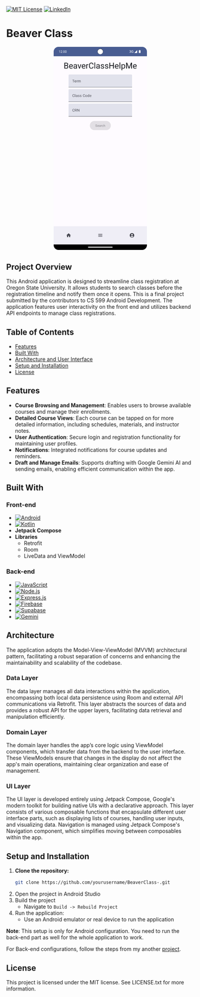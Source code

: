 [![MIT License][license-shield]][license-url]
[![LinkedIn][linkedin-shield]][linkedin-url]

# Beaver Class

<p align="center">
  <img src="./beaver.png" alt="Demo Image" width="250px" height="auto"/>
</p>


<!-- Project Overview -->

## Project Overview
This Android application is designed to streamline class registration at Oregon State University. It allows students to search classes before the registration timeline and notify them once it opens. This is a final project submitted by the contributors to CS 599 Android Development. The application features user interactivity on the front end and utilizes backend API endpoints to manage class registrations.

<!-- Table of Contents -->

## Table of Contents
* [Features](#features)
* [Built With](#built-with)
* [Architecture and User Interface](#architecture-and-user-interface)
* [Setup and Installation](#setup-and-installation)
* [License](#license)

<!-- Features -->

## Features
* **Course Browsing and Management**: Enables users to browse available courses and manage their enrollments.
* **Detailed Course Views**: Each course can be tapped on for more detailed information, including schedules, materials, and instructor notes.
* **User Authentication**: Secure login and registration functionality for maintaining user profiles.
* **Notifications**: Integrated notifications for course updates and reminders.
* **Draft and Manage Emails**: Supports drafting with Google Gemini AI and sending emails, enabling efficient communication within the app.

<!-- Built With -->

## Built With
### Front-end
- [![Android][Android]][Android-url]
- [![Kotlin][Kotlin]][Kotlin-url]
- **Jetpack Compose**
- **Libraries**
  - Retrofit 
  - Room 
  - LiveData and ViewModel 
  
### Back-end
- [![JavaScript][JavaScript]][JavaScript-url]
- [![Node.js][Node.js]][Node-url]
- [![Express.js][Express.js]][Express-url]
- [![Firebase][Firebase]][Firebase-url]
- [![Supabase][Supabase]][Supabase-url]
- [![Gemini][Gemini]][Gemini-url]


<!-- Architecture and User Interface -->

## Architecture
The application adopts the Model-View-ViewModel (MVVM) architectural pattern, facilitating a robust separation of concerns and enhancing the maintainability and scalability of the codebase.

### Data Layer
The data layer manages all data interactions within the application, encompassing both local data persistence using Room and external API communications via Retrofit. This layer abstracts the sources of data and provides a robust API for the upper layers, facilitating data retrieval and manipulation efficiently.

### Domain Layer
The domain layer handles the app’s core logic using ViewModel components, which transfer data from the backend to the user interface. These ViewModels ensure that changes in the display do not affect the app's main operations, maintaining clear organization and ease of management.

### UI Layer
The UI layer is developed entirely using Jetpack Compose, Google's modern toolkit for building native UIs with a declarative approach. This layer consists of various composable functions that encapsulate different user interface parts, such as displaying lists of courses, handling user inputs, and visualizing data. Navigation is managed using Jetpack Compose's Navigation component, which simplifies moving between composables within the app.

<!-- Setup and Installation -->

## Setup and Installation

1. **Clone the repository:**
   ```sh
   git clone https://github.com/yourusername/BeaverClass-.git
   ```
2. Open the project in Android Studio
4. Build the project
    - Navigate to `Build -> Rebuild Project`
5. Run the application:
    - Use an Android emulator or real device to run the application

**Note**: This setup is only for Android configuration. You need to run the back-end part as well for the whole application to work.

For Back-end configurations, follow the steps from my another [project](https://github.com/kaungmyathtaywin/Tarpaulin).

<!-- License -->

## License
This project is licensed under the MIT license. See LICENSE.txt for more information.


<!-- MARKDOWN LINKS & IMAGES -->
<!-- https://www.markdownguide.org/basic-syntax/#reference-style-links -->

[license-shield]: https://img.shields.io/github/license/othneildrew/Best-README-Template.svg?style=for-the-badge
[license-url]: https://github.com/othneildrew/Best-README-Template/blob/master/LICENSE.txt

[linkedin-shield]: https://img.shields.io/badge/-LinkedIn-black.svg?style=for-the-badge&logo=linkedin&colorB=555
[linkedin-url]: https://www.linkedin.com/in/kaung-myat-htay-win-258ab9251/

[JavaScript]: https://img.shields.io/badge/javascript-%23F0D91C?style=for-the-badge&logo=javascript&logoColor=white&logoSize=auto
[JavaScript-url]: https://developer.mozilla.org/en-US/docs/Web/JavaScript

[Node.js]: https://img.shields.io/badge/node.js-green?style=for-the-badge&logo=nodedotjs&logoColor=white&logoSize=auto
[Node-url]: https://nodejs.org/en

[Express.js]: https://img.shields.io/badge/express.js-000000?style=for-the-badge&logo=express&logoColor=white&logoSize=auto
[Express-url]: https://expressjs.com/

[Kotlin]: https://img.shields.io/badge/kotlin-%23C21EF0?style=for-the-badge&logo=kotlin&logoColor=white&logoSize=auto
[Kotlin-url]: https://kotlinlang.org/

[Android]: https://img.shields.io/badge/android-%233BD682?style=for-the-badge&logo=android&logoColor=white&logoSize=auto
[Android-url]: https://www.android.com/

[Supabase]: https://img.shields.io/badge/supabase-%233CC88C?style=for-the-badge&logo=supabase&logoColor=white&logoSize=auto
[Supabase-url]: https://supabase.com/

[Gemini]: https://img.shields.io/badge/googlegemini-%23066DF8?style=for-the-badge&logo=googlegemini&logoColor=white&logoSize=auto
[Gemini-url]: https://gemini.google.com/

[Firebase]: https://img.shields.io/badge/firebase-%23F8C62B?style=for-the-badge&logo=firebase&logoColor=white&logoSize=auto
[Firebase-url]: https://firebase.google.com/